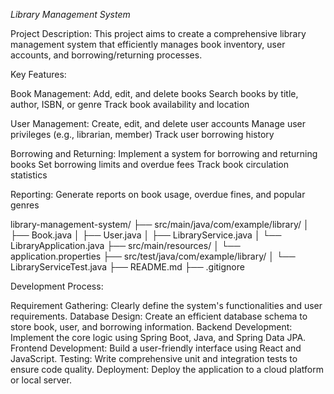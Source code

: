 _Library Management System_

Project Description:
This project aims to create a comprehensive library management system that efficiently manages book inventory, user accounts, and borrowing/returning processes.

Key Features:

Book Management:
Add, edit, and delete books
Search books by title, author, ISBN, or genre
Track book availability and location

User Management:
Create, edit, and delete user accounts
Manage user privileges (e.g., librarian, member)
Track user borrowing history

Borrowing and Returning:
Implement a system for borrowing and returning books
Set borrowing limits and overdue fees
Track book circulation statistics

Reporting:
Generate reports on book usage, overdue fines, and popular genres

library-management-system/
├── src/main/java/com/example/library/
│   ├── Book.java
│   ├── User.java
│   ├── LibraryService.java
│   └── LibraryApplication.java
├── src/main/resources/
│   └── application.properties
├── src/test/java/com/example/library/
│   └── LibraryServiceTest.java
├── README.md
├── .gitignore

Development Process:

Requirement Gathering: Clearly define the system's functionalities and user requirements.
Database Design: Create an efficient database schema to store book, user, and borrowing information.
Backend Development: Implement the core logic using Spring Boot, Java, and Spring Data JPA.
Frontend Development: Build a user-friendly interface using React and JavaScript.
Testing: Write comprehensive unit and integration tests to ensure code quality.
Deployment: Deploy the application to a cloud platform or local server.
